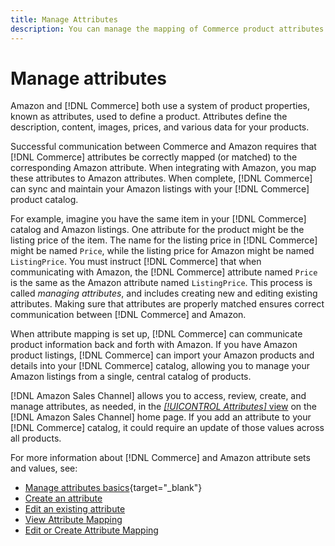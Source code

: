 ```yaml
---
title: Manage Attributes
description: You can manage the mapping of Commerce product attributes to the Amazon attributes to ensure accurate product information between the systems. 
---
```


# Manage attributes

Amazon and [!DNL Commerce] both use a system of product properties, known as attributes, used to define a product. Attributes define the description, content, images, prices, and various data for your products.

Successful communication between Commerce and Amazon requires that [!DNL Commerce] attributes be correctly mapped (or matched) to the corresponding Amazon attribute. When integrating with Amazon, you map these attributes to Amazon attributes. When complete, [!DNL Commerce] can sync and maintain your Amazon listings with your [!DNL Commerce] product catalog.

For example, imagine you have the same item in your [!DNL Commerce] catalog and Amazon listings. One attribute for the product might be the listing price of the item. The name for the listing price in [!DNL Commerce] might be named `Price`, while the listing price for Amazon might be named `ListingPrice`. You must instruct [!DNL Commerce] that when communicating with Amazon, the [!DNL Commerce] attribute named `Price` is the same as the Amazon attribute named `ListingPrice`. This process is called _managing attributes_, and includes creating new and editing existing attributes. Making sure that attributes are properly matched ensures correct communication between [!DNL Commerce] and Amazon.

When attribute mapping is set up, [!DNL Commerce] can communicate product information back and forth with Amazon. If you have Amazon product listings, [!DNL Commerce] can import your Amazon products and details into your [!DNL Commerce] catalog, allowing you to manage your Amazon listings from a single, central catalog of products.

[!DNL Amazon Sales Channel] allows you to access, review, create, and manage attributes, as needed, in the [_[!UICONTROL Attributes]_ view](./attributes-view.md) on the [!DNL Amazon Sales Channel] home page. If you add an attribute to your [!DNL Commerce] catalog, it could require an update of those values across all products.

For more information about [!DNL Commerce] and Amazon attribute sets and values, see:

- [Manage attributes basics](https://docs.magento.com/user-guide/catalog/product-attributes.html){target="_blank"}
- [Create an attribute](./creating-attributes.md#create-an-attribute)
- [Edit an existing attribute](./creating-attributes.md#edit-an-attribute)
- [View Attribute Mapping](./amazon-matching-attributes-values.md)
- [Edit or Create Attribute Mapping](./amazon-manually-update-incomplete-listing.md)
